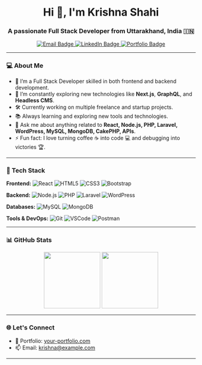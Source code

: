 <h1 align="center">Hi 👋, I'm Krishna Shahi</h1>
<h3 align="center">A passionate Full Stack Developer from Uttarakhand, India 🇮🇳</h3>

<p align="center">
  <a href="mailto:kshahi488@gmail.com">
    <img src="https://img.shields.io/badge/Email-D14836?style=for-the-badge&logo=gmail&logoColor=white" alt="Email Badge" />
  </a>
  <a href="https://linkedin.com/in/yourlinkedin" target="_blank">
    <img src="https://img.shields.io/badge/LinkedIn-%230077B5.svg?style=for-the-badge&logo=linkedin&logoColor=white" alt="LinkedIn Badge" />
  </a>
  <a href="https://github-account-lookup.vercel.app/" target="_blank">
    <img src="https://img.shields.io/badge/Portfolio-%23000000.svg?style=for-the-badge&logo=firefox&logoColor=white" alt="Portfolio Badge" />
  </a>
</p>

---

### 💻 About Me

- 🌟 I’m a Full Stack Developer skilled in both frontend and backend development.
- 🌱 I’m constantly exploring new technologies like **Next.js**, **GraphQL**, and **Headless CMS**.
- 🛠️ Currently working on multiple freelance and startup projects.
- 📚 Always learning and exploring new tools and technologies.
- 💬 Ask me about anything related to **React, Node.js, PHP, Laravel, WordPress, MySQL, MongoDB, CakePHP, APIs**.
- ⚡ Fun fact: I love turning coffee ☕ into code 💻 and debugging into victories 🏆.

---

### 🧰 Tech Stack

**Frontend:**
![React](https://img.shields.io/badge/-React-61DAFB?logo=react&logoColor=white&style=flat-square)
![HTML5](https://img.shields.io/badge/-HTML5-E34F26?logo=html5&logoColor=white&style=flat-square)
![CSS3](https://img.shields.io/badge/-CSS3-1572B6?logo=css3&logoColor=white&style=flat-square)
![Bootstrap](https://img.shields.io/badge/-Bootstrap-563D7C?logo=bootstrap&logoColor=white&style=flat-square)

**Backend:**
![Node.js](https://img.shields.io/badge/-Node.js-339933?logo=node.js&logoColor=white&style=flat-square)
![PHP](https://img.shields.io/badge/-PHP-777BB4?logo=php&logoColor=white&style=flat-square)
![Laravel](https://img.shields.io/badge/-Laravel-FF2D20?logo=laravel&logoColor=white&style=flat-square)
![WordPress](https://img.shields.io/badge/-WordPress-21759B?logo=wordpress&logoColor=white&style=flat-square)

**Databases:**
![MySQL](https://img.shields.io/badge/-MySQL-4479A1?logo=mysql&logoColor=white&style=flat-square)
![MongoDB](https://img.shields.io/badge/-MongoDB-47A248?logo=mongodb&logoColor=white&style=flat-square)

**Tools & DevOps:**
![Git](https://img.shields.io/badge/-Git-F05032?logo=git&logoColor=white&style=flat-square)
![VSCode](https://img.shields.io/badge/-VSCode-007ACC?logo=visual-studio-code&logoColor=white&style=flat-square)
![Postman](https://img.shields.io/badge/-Postman-FF6C37?logo=postman&logoColor=white&style=flat-square)

---

### 📊 GitHub Stats

<p align="center">
  <img src="https://github-readme-stats.vercel.app/api?username=krishnashahi&show_icons=true&theme=tokyonight" height="150" />
  <img src="https://github-readme-stats.vercel.app/api/top-langs/?username=krishnashahi&layout=compact&theme=tokyonight" height="150" />
</p>

---

### 🌐 Let's Connect

- 💼 Portfolio: [your-portfolio.com](https://github-account-lookup.vercel.app/)
- 📫 Email: [krishna@example.com](mailto:ksahahi488@gmail.com)

---
